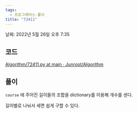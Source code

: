 ```yaml
---
tags:
  - 프로그래머스-풀이
title: "72411"
---
```


날짜: 2022년 5월 26일 오후 7:35

## 코드

[Algorithm/72411.py at main · Junroot/Algorithm](https://github.com/Junroot/Algorithm/blob/main/programmers/72411.py)

## 풀이

`course` 에 주어진 길이들의 조합을 dictionary를 이용해 개수를 센다.

길이별로 나눠서 세면 쉽게 구할 수 있다.
